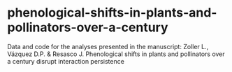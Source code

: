 # phenological-shifts-in-plants-and-pollinators-over-a-century
Data and code for the analyses presented in the manuscript: Zoller L., Vázquez D.P. &amp; Resasco J. Phenological shifts in plants and pollinators over a century disrupt interaction persistence
